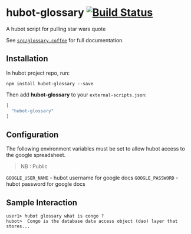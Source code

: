 # hubot-glossary [![Build Status](https://travis-ci.org/bot-scripts/hubot-glossary.svg)](https://travis-ci.org/bot-scripts/hubot-glossary)

A hubot script for pulling star wars quote

See [`src/glossary.coffee`](src/glossary.coffee) for full documentation.

## Installation

In hubot project repo, run:

`npm install hubot-glossary --save`

Then add **hubot-glossary** to your `external-scripts.json`:

```json
[
  "hubot-glossary"
]
```


## Configuration

The following environment variables must be set to allow hubot access to the google spreadsheet.

> NB : Public 

`GOOGLE_USER_NAME` - hubot username for google docs
`GOOGLE_PASSWORD`  - hubot password for google docs 

## Sample Interaction

```
user1> hubot glossary what is congo ?
hubot>  Congo is the database data access object (dao) layer that stores...
```
